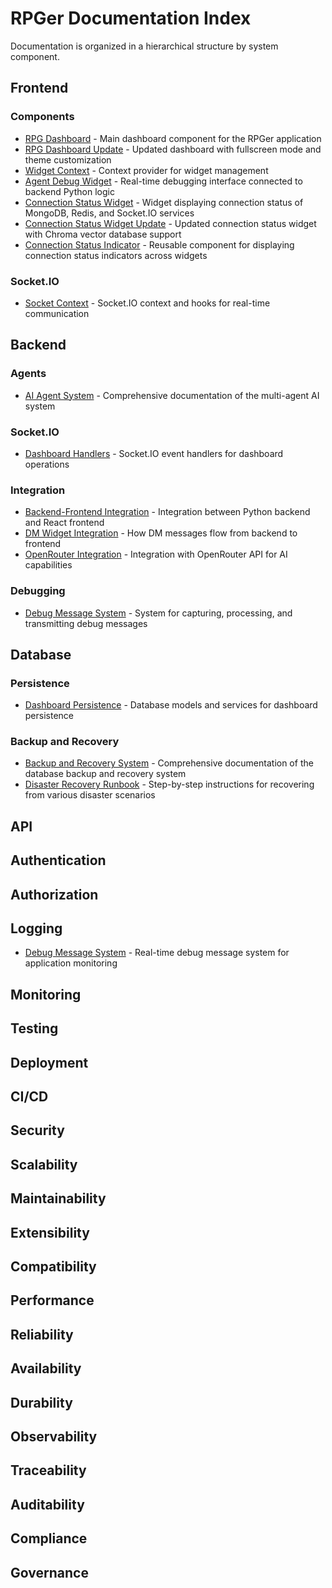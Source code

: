 # RPGer Documentation Index

Documentation is organized in a hierarchical structure by system component.

## Frontend

### Components
- [RPG Dashboard](Frontend/Components/RPG_Dashboard.md) - Main dashboard component for the RPGer application
- [RPG Dashboard Update](Frontend/Components/RPG_Dashboard-Update.md) - Updated dashboard with fullscreen mode and theme customization
- [Widget Context](Frontend/Components/WidgetContext.md) - Context provider for widget management
- [Agent Debug Widget](Frontend/Components/AgentDebugWidget.md) - Real-time debugging interface connected to backend Python logic
- [Connection Status Widget](Frontend/Components/ConnectionStatusWidget.md) - Widget displaying connection status of MongoDB, Redis, and Socket.IO services
- [Connection Status Widget Update](Frontend/Components/ConnectionStatusWidget-Update.md) - Updated connection status widget with Chroma vector database support
- [Connection Status Indicator](Frontend/Components/ConnectionStatusIndicator.md) - Reusable component for displaying connection status indicators across widgets

### Socket.IO
- [Socket Context](Frontend/Socket.IO/SocketContext.md) - Socket.IO context and hooks for real-time communication

## Backend

### Agents
- [AI Agent System](Backend/Agents/AIAgentSystem.md) - Comprehensive documentation of the multi-agent AI system

### Socket.IO
- [Dashboard Handlers](Backend/Socket.IO/DashboardHandlers.md) - Socket.IO event handlers for dashboard operations

### Integration
- [Backend-Frontend Integration](Backend/Integration/BackendFrontendIntegration.md) - Integration between Python backend and React frontend
- [DM Widget Integration](DM_Widget_Integration.md) - How DM messages flow from backend to frontend
- [OpenRouter Integration](Backend/Integration/OpenRouterIntegration.md) - Integration with OpenRouter API for AI capabilities

### Debugging
- [Debug Message System](Backend/DebugMessageSystem.md) - System for capturing, processing, and transmitting debug messages

## Database

### Persistence
- [Dashboard Persistence](Database/Persistence/DashboardPersistence.md) - Database models and services for dashboard persistence

### Backup and Recovery
- [Backup and Recovery System](Database/Backup-and-Recovery-System.md) - Comprehensive documentation of the database backup and recovery system
- [Disaster Recovery Runbook](Database/Disaster-Recovery-Runbook.md) - Step-by-step instructions for recovering from various disaster scenarios

## API

## Authentication

## Authorization

## Logging

- [Debug Message System](Backend/DebugMessageSystem.md) - Real-time debug message system for application monitoring

## Monitoring

## Testing

## Deployment

## CI/CD

## Security

## Scalability

## Maintainability

## Extensibility

## Compatibility

## Performance

## Reliability

## Availability

## Durability

## Observability

## Traceability

## Auditability

## Compliance

## Governance